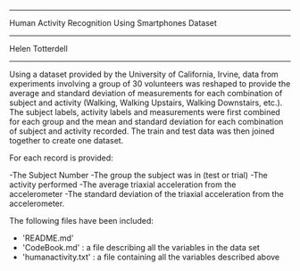 **********************************************************
Human Activity Recognition Using Smartphones Dataset
**********************************************************
Helen Totterdell
**********************************************************

Using a dataset provided by the University of California, Irvine, data from experiments involving a group
of 30 volunteers was reshaped to provide the average and standard deviation of measurements for each 
combination of subject and activity (Walking, Walking Upstairs, Walking Downstairs, etc.). The subject
labels, activity labels and measurements were first combined for each group and the mean and standard deviation for
each combination of subject and activity recorded.  The train and test data was then joined together to create one
dataset.


For each record is provided:

-The Subject Number
-The group the subject was in (test or trial)
-The activity performed
-The average triaxial acceleration from the accelerometer
-The standard deviation of the triaxial acceleration from the accelerometer.


The following files have been included:

- 'README.md'
- 'CodeBook.md' : a file describing all the variables in the data set
- 'humanactivity.txt' : a file containing all the variables described above
